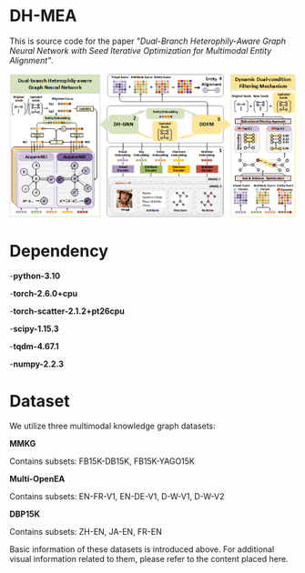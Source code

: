 # DH-MEA  

This is source code for the paper *"Dual-Branch Heterophily-Aware Graph Neural Network with Seed Iterative Optimization for Multimodal Entity Alignment"*.  

![The Proposed DH-MEA Framework](image/framework.png)

# Dependency

-**python-3.10**

-**torch-2.6.0+cpu**

-**torch-scatter-2.1.2+pt26cpu**

-**scipy-1.15.3**

-**tqdm-4.67.1**

-**numpy-2.2.3**

# Dataset

We utilize three multimodal knowledge graph datasets:

**MMKG**

Contains subsets: FB15K-DB15K, FB15K-YAGO15K

**Multi-OpenEA**

Contains subsets: EN-FR-V1, EN-DE-V1, D-W-V1, D-W-V2

**DBP15K**

Contains subsets: ZH-EN, JA-EN, FR-EN

Basic information of these datasets is introduced above. For additional visual information related to them, please refer to the content placed here.
